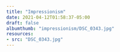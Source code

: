 ```yaml
---
title: "Impressionism"
date: 2021-04-12T01:58:37-05:00
draft: false
albumthumb: "impressionism/DSC_0343.jpg"
resources:
- src: "DSC_0343.jpg"
---
```


